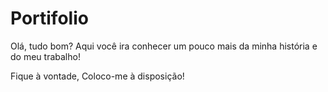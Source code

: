 # Portifolio
Olá, tudo bom?
Aqui você ira conhecer um pouco mais da minha história e do meu trabalho!

Fique à vontade, 
Coloco-me à disposição!
